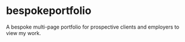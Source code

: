 # bespokeportfolio
A bespoke multi-page portfolio for prospective clients and employers to view my work.
